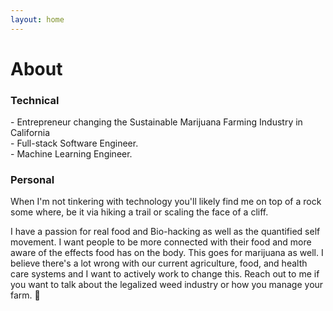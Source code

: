 ```yaml
---
layout: home
---
```


# About

### Technical

\- Entrepreneur changing the Sustainable Marijuana Farming Industry in California  
\- Full-stack Software Engineer.  
\- Machine Learning Engineer.

### Personal

When I'm not tinkering with technology you'll likely find me on top of a rock some where, be it via hiking a trail or scaling the face of a cliff.

I have a passion for real food and Bio-hacking as well as the quantified self movement. I want people to be more connected with their food and more aware of the effects food has on the body. This goes for marijuana as well. I believe there's a lot wrong with our current agriculture, food, and health care systems and I want to actively work to change this. Reach out to me if you want to talk about the legalized weed industry or how you manage your farm. 🙏
